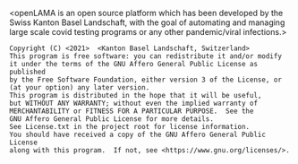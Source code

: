 <openLAMA is an open source platform which has been developed by the Swiss Kanton Basel Landschaft, with the goal of automating and managing large scale covid testing programs or any other pandemic/viral infections.>

    Copyright (C) <2021>  <Kanton Basel Landschaft, Switzerland>
    This program is free software: you can redistribute it and/or modify
    it under the terms of the GNU Affero General Public License as published
    by the Free Software Foundation, either version 3 of the License, or
    (at your option) any later version.
    This program is distributed in the hope that it will be useful,
    but WITHOUT ANY WARRANTY; without even the implied warranty of
    MERCHANTABILITY or FITNESS FOR A PARTICULAR PURPOSE.  See the
    GNU Affero General Public License for more details.
    See License.txt in the project root for license information.
    You should have received a copy of the GNU Affero General Public License
    along with this program.  If not, see <https://www.gnu.org/licenses/>.
